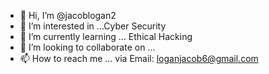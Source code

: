 - 👋 Hi, I’m @jacoblogan2
- 👀 I’m interested in ...Cyber Security
- 🌱 I’m currently learning ... Ethical Hacking
- 💞️ I’m looking to collaborate on ...
- 📫 How to reach me ... via Email: loganjacob6@gmail.com

<!---
jacoblogan2/jacoblogan2 is a ✨ special ✨ repository because its `README.md` (this file) appears on your GitHub profile.
You can click the Preview link to take a look at your changes.
--->

